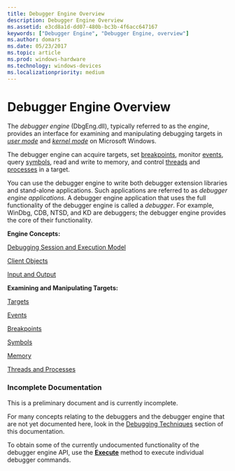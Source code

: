 ```yaml
---
title: Debugger Engine Overview
description: Debugger Engine Overview
ms.assetid: e3cd8a1d-dd07-480b-bc3b-4f6acc647167
keywords: ["Debugger Engine", "Debugger Engine, overview"]
ms.author: domars
ms.date: 05/23/2017
ms.topic: article
ms.prod: windows-hardware
ms.technology: windows-devices
ms.localizationpriority: medium
---
```


# Debugger Engine Overview


The *debugger engine* (DbgEng.dll), typically referred to as the *engine*, provides an interface for examining and manipulating debugging targets in [*user mode*](https://msdn.microsoft.com/library/windows/hardware/ff556343#wdkgloss-user-mode) and [*kernel mode*](https://msdn.microsoft.com/library/windows/hardware/ff556299#wdkgloss-kernel-mode) on Microsoft Windows.

The debugger engine can acquire targets, set [breakpoints](multiprocessor-syntax.md#breakpoints), monitor [events](events.md#events), query [symbols](symbols.md#symbols), read and write to memory, and control [threads](controlling-threads-and-processes.md#threads) and [processes](controlling-threads-and-processes.md#processes) in a target.

You can use the debugger engine to write both debugger extension libraries and stand-alone applications. Such applications are referred to as *debugger engine applications*. A debugger engine application that uses the full functionality of the debugger engine is called a *debugger*. For example, WinDbg, CDB, NTSD, and KD are debuggers; the debugger engine provides the core of their functionality.

**Engine Concepts:**

[Debugging Session and Execution Model](debugging-session-and-execution-model.md)

[Client Objects](client-objects.md)

[Input and Output](input-and-output.md)

**Examining and Manipulating Targets:**

[Targets](targets.md)

[Events](events.md)

[Breakpoints](breakpoints3.md)

[Symbols](symbols.md)

[Memory](memory.md)

[Threads and Processes](threads-and-processes.md)

### <span id="incomplete_documentation"></span><span id="INCOMPLETE_DOCUMENTATION"></span>Incomplete Documentation

This is a preliminary document and is currently incomplete.

For many concepts relating to the debuggers and the debugger engine that are not yet documented here, look in the [Debugging Techniques](debugging-techniques.md) section of this documentation.

To obtain some of the currently undocumented functionality of the debugger engine API, use the [**Execute**](https://msdn.microsoft.com/library/windows/hardware/ff543208) method to execute individual debugger commands.

 

 





